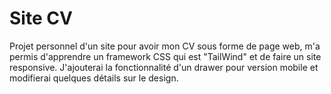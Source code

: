 # Site CV
 
Projet personnel d'un site pour avoir mon CV sous forme de page web, m'a permis d'apprendre un framework CSS qui est "TailWind" et de faire un site responsive. J'ajouterai la fonctionnalité d'un drawer pour version mobile et modifierai quelques détails sur le design.
